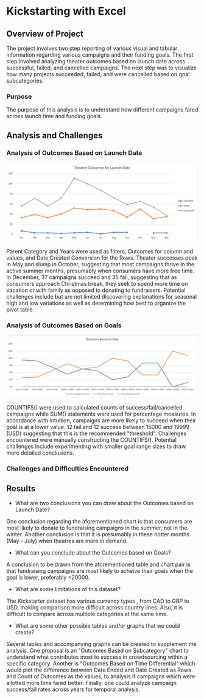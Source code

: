 # Kickstarting with Excel

## Overview of Project
The project involves two step reporting of various visual and tabular information regarding various campaigns and their funding goals. The first step involved analyzing theater outcomes based on launch date across successful, failed, and cancelled campaigns. The next step was to visualize how many projects succeeded, failed, and were cancelled based on goal subcategories. 

### Purpose

The purpose of this analysis is to understand how different campaigns fared across launch time and funding goals. 

## Analysis and Challenges

### Analysis of Outcomes Based on Launch Date
![image](./Theater_Outcomes_vs_Launch.png)

Parent Category and Years were used as filters, Outcomes for column and values, and Date Created Conversion for the Rows. Theater successes peak in May and slump in October, suggesting that most campaigns thrive in the active summer months, presumably when consumers have more free time. In December, 37 campaigns succeed and 35 fail, suggesting that as consumers approach Christmas break, they seek to spend more time on vacation or with family as opposed to donating to fundraisers. Potential challenges include but are not limited  discovering explanations for seasonal high and low variations as well as determining how best to organize the pivot table. 

### Analysis of Outcomes Based on Goals
![image](./Outcomes_vs_Goals.png)

COUNTIFS() were used to calculated counts of success/fail/cancelled campaigns while SUM() statements were used for percentage measures. In accordance with intuition, campaigns are more likely to succeed when their goal is at a lower value. 12 fail and 12 success between 15000 and 19999 (USD) suggesting that this is the recommended "threshold". Challenges encountered were manually constructing the COUNTIFS(). Potential challenges include experimenting with smaller goal range sizes to draw more detailed conclusions. 

### Challenges and Difficulties Encountered

## Results

- What are two conclusions you can draw about the Outcomes based on Launch Date? 

One conclusion regarding the aforementioned chart is that consumers are most likely to donate to fundraising campaigns in the summer, not in the winter. Another conclusion is that it is presumably in these hotter months (May - July) when theatres are more in demand.

- What can you conclude about the Outcomes based on Goals?

A conclusion to be drawn from the aforementioned table and chart pair is that fundraising campaigns are most likely to acheive their goals when the goal is lower, preferably <20000.

- What are some limitations of this dataset?

The Kickstarter dataset has various currency types , from CAD to GBP to USD, making comparison more difficult across country lines. Also, it is difficult to compare across multiple categories at the same time. 

- What are some other possible tables and/or graphs that we could create?

Several tables and accompanying graphs can be created to supplement the analysis. One proposal is an "Outcomes Based on Subcategory" chart to understand what contributes most to success in crowdsourcing within a specific category. Another is "Outcomes Based on Time Differential" which would plot the difference between Date Ended and Date Created as Rows and Count of Outcomes as the values, to analysis if campaigns which were allotted more time fared better. Finally, one could analyze campaign success/fail rates across years for temporal analysis. 